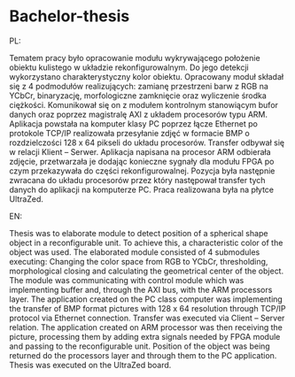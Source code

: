 # Bachelor-thesis
PL:

Tematem pracy było opracowanie modułu wykrywającego położenie obiektu kulistego w układzie rekonfigurowalnym. Do jego detekcji wykorzystano charakterystyczny kolor obiektu. Opracowany moduł składał się z 4 podmodułów realizujących: zamianę przestrzeni barw z RGB na YCbCr, binaryzację, morfologiczne zamknięcie oraz wyliczenie środka ciężkości. Komunikował się on z modułem kontrolnym stanowiącym bufor danych oraz poprzez magistralę AXI z układem procesorów typu ARM. Aplikacja powstała na komputer klasy PC poprzez łącze Ethernet po protokole TCP/IP realizowała przesyłanie zdjęć w formacie BMP o rozdzielczości 128 x 64 pikseli do układu procesorów. Transfer odbywał się w relacji Klient – Serwer. Aplikacja napisana na procesor ARM odbierała zdjęcie, przetwarzała je dodając konieczne sygnały dla modułu FPGA po czym przekazywała do części rekonfigurowalnej. Pozycja była następnie zwracana do układu procesorów przez który następował transfer tych danych do aplikacji na komputerze PC. Praca realizowana była na płytce UltraZed.



EN:

Thesis was to elaborate module to detect position of a spherical shape object in a reconfigurable unit. To achieve this, a characteristic color of the object was used. The elaborated module consisted of 4 submodules executing: Changing the color space from RGB to YCbCr, thresholding, morphological closing and calculating the geometrical center of the object. The module was communicating with control module which was implementing buffer and, through the AXI bus, with the ARM processors layer. The application created on the PC class computer was implementing the transfer of BMP format pictures with 128 x 64 resolution through TCP/IP protocol via Ethernet connection. Transfer was executed via Client – Server relation. The application created on ARM processor was then receiving the picture, processing them by adding extra signals needed by FPGA module and passing to the reconfigurable unit. Position of the object was being returned do the processors layer and through them to the PC application. Thesis was executed on the UltraZed board.
